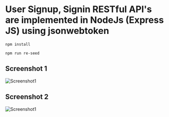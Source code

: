 # User Signup, Signin RESTful API's are implemented in NodeJs (Express JS) using jsonwebtoken

`npm install`

`npm run re-seed`

## Screenshot 1
![Screenshot1](https://image.prntscr.com/image/aJUYTEqXQPe1lMti7wb90Q.png)

## Screenshot 2
![Screenshot1](https://image.prntscr.com/image/US1hwqujQGKiCpXAtC1n4w.png)
